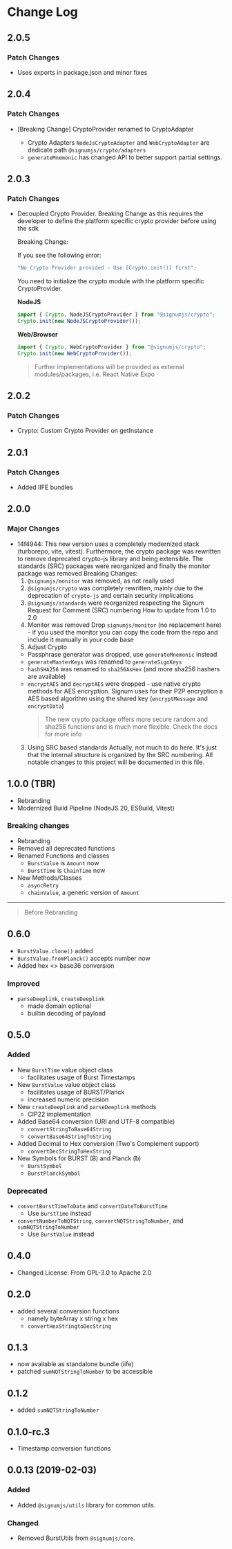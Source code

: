 # Change Log

## 2.0.5

### Patch Changes

- Uses exports in package.json and minor fixes

## 2.0.4

### Patch Changes

- [Breaking Change] CryptoProvider renamed to CryptoAdapter

  - Crypto Adapters `NodeJsCryptoAdapter` and `WebCryptoAdapter` are dedicate path `@signumjs/crypto/adapters`
  - `generateMnemonic` has changed API to better support partial settings.

## 2.0.3

### Patch Changes

- Decoupled Crypto Provider. Breaking Change as this requires the developer to define the platform specific crypto provider before using the sdk

  Breaking Change:

  If you see the following error:

  ```ts
  "No Crypto Provider provided - Use [Crypto.init()] first";
  ```

  You need to initialize the crypto module with the platform specific CryptoProvider.

  **NodeJS**

  ```ts
  import { Crypto, NodeJSCryptoProvider } from "@signumjs/crypto";
  Crypto.init(new NodeJSCryptoProvider());
  ```

  **Web/Browser**

  ```ts
  import { Crypto, WebCryptoProvider } from "@signumjs/crypto";
  Crypto.init(new WebCryptoProvider());
  ```

  > Further implementations will be provided as external modules/packages, i.e. React Native Expo

## 2.0.2

### Patch Changes

- Crypto: Custom Crypto Provider on getInstance

## 2.0.1

### Patch Changes

- Added IIFE bundles

## 2.0.0

### Major Changes

- 14f4944: This new version uses a completely modernized stack (turborepo, vite, vitest). Furthermore, the crypto package was rewritten to remove deprecated crypto-js library and being extensible. The standards (SRC) packages were reorganized and finally the monitor package was removed
  Breaking Changes:
  1. `@signumjs/monitor` was removed, as not really used
  2. `@signumjs/crypto` was completely rewritten, mainly due to the deprecation of `crypto-js` and certain security implications
  3. `@signumjs/standards` were reorganized respecting the Signum Request for Comment (SRC) numbering
     How to update from 1.0 to 2.0
  4. Monitor was removed
     Drop `signumjs/monitor` (no replacement here) - if you used the monitor you can copy the code from the repo and include it manually in your code base
  5. Adjust Crypto
  - Passphrase generator was dropped, use `generateMnemonic` instead
  - `generateMasterKeys` was renamed to `generateSignKeys`
  - `hashSHA256` was renamed to `sha256AsHex` (and more sha256 hashers are available)
  - `encryptAES` and `decryptAES` were dropped - use native crypto methods for AES encryption. Signum uses for their P2P encryption a AES based algorithm using the shared key (`encryptMessage` and `encryptData`)
    > The new crypto package offers more secure random and sha256 functions and is much more flexible. Check the docs for more info
  3. Using SRC based standards
     Actually, not much to do here. It's just that the internal structure is organized by the SRC numbering.
     All notable changes to this project will be documented in this file.

## 1.0.0 (TBR)

- Rebranding
- Modernized Build Pipeline (NodeJS 20, ESBuild, Vitest)

### Breaking changes

- Rebranding
- Removed all deprecated functions
- Renamed Functions and classes
  - `BurstValue` is `Amount` now
  - `BurstTime` is `ChainTime` now
- New Methods/Classes
  - `asyncRetry`
  - `chainValue`, a generic version of `Amount`

---

> Before Rebranding

## 0.6.0

- `BurstValue.clone()` added
- `BurstValue.fromPlanck()` accepts number now
- Added hex <> base36 conversion

### Improved

- `parseDeeplink`, `createDeeplink`
  - made domain optional
  - builtin decoding of payload

## 0.5.0

### Added

- New `BurstTime` value object class
  - facilitates usage of Burst Timestamps
- New `BurstValue` value object class
  - facilitates usage of BURST/Planck
  - increased numeric precision
- New `createDeeplink` and `parseDeeplink` methods
  - CIP22 implementation
- Added Base64 conversion (URI and UTF-8 compatible)
  - `convertStringToBase64String`
  - `convertBase64StringToString`
- Added Decimal to Hex conversion (Two's Complement support)
  - `convertDecStringToHexString`
- New Symbols for BURST (Ƀ) and Planck (ƀ)
  - `BurstSymbol`
  - `BurstPlanckSymbol`

### Deprecated

- `convertBurstTimeToDate` and `convertDateToBurstTime`
  - Use `BurstTime` instead
- `convertNumberToNQTString`, `convertNQTStringToNumber`, and `sumNQTStringToNumber`
  - Use `BurstValue` instead

## 0.4.0

- Changed License: From GPL-3.0 to Apache 2.0

## 0.2.0

- added several conversion functions
  - namely byteArray x string x hex
  - `convertHexStringtoDecString`

## 0.1.3

- now available as standalone bundle (iife)
- patched `sumNQTStringToNumber` to be accessible

## 0.1.2

- added `sumNQTStringToNumber`

## 0.1.0-rc.3

- Timestamp conversion functions

## 0.0.13 (2019-02-03)

### Added

- Added `@signumjs/utils` library for common utils.

### Changed

- Removed BurstUtils from `@signumjs/core`.
